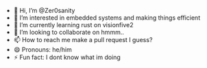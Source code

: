 - 👋 Hi, I’m @Zer0sanity
- 👀 I’m interested in embedded systems and making things efficient
- 🌱 I’m currently learning rust on visionfive2
- 💞️ I’m looking to collaborate on hmmm..
- 📫 How to reach me make a pull request I guess?
- 😄 Pronouns: he/him
- ⚡ Fun fact: I dont know what im doing

<!---
Zer0sanity/Zer0sanity is a ✨ special ✨ repository because its `README.md` (this file) appears on your GitHub profile.
You can click the Preview link to take a look at your changes.
--->
